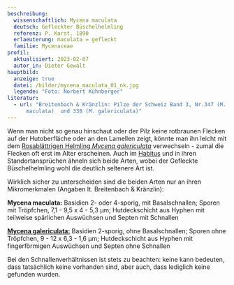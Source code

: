 ```yaml
---
beschreibung:
  wissenschaftlich: Mycena maculata
  deutsch: Gefleckter Büschelhelmling
  referenz: P. Karst. 1890
  erlaeuterung: maculata = gefleckt
  familie: Mycenaceae
profil:
  aktualisiert: 2023-02-07
  autor_in: Dieter Gewalt
hauptbild:
  anzeige: true
  datei: /bilder/mycena_maculata_01_nk.jpg
  legende: "Foto: Norbert Kühnberger"
literatur:
  - url: "Breitenbach & Kränzlin: Pilze der Schweiz Band 3, Nr.347 (M.
      maculata)  und 338 (M. galericulata)"
---
```

Wenn man nicht so genau hinschaut oder der Pilz keine rotbraunen Flecken auf der Hutoberfläche oder an den Lamellen zeigt, könnte man ihn leicht mit dem [Rosablättrigen Helmling *Mycena galericulata*](/pilze/mycena-galericulata-rosablättriger-helmling) verwechseln - zumal die Flecken oft erst im Alter erscheinen. Auch im [Habitus](Habitus "Glossar") und in ihren Standortansprüchen ähneln sich beide Arten, wobei der Gefleckte Büschelhelmling wohl die deutlich seltenere Art ist. 

Wirklich sicher zu unterscheiden sind die beiden Arten nur an ihren Mikromerkmalen (Angaben lt. Breitenbach & Kränzlin):

**Mycena maculata:** 
Basidien 2- oder 4-sporig, mit Basalschnallen; Sporen mit Tröpfchen, 7,1 - 9,5 x 4 - 5,3 µm; Hutdeckschicht aus Hyphen mit teilweise spärlichen Auswüchsen und Septen mit Schnallen  

**[Mycena galericulata:](/pilze/mycena-galericulata-rosablättriger-helmling)**
Basidien 2-sporig, ohne Basalschnallen; Sporen ohne Tröpfchen, 9 - 12 x 6,3 - 1,6 µm; Hutdeckschicht aus Hyphen mit fingerförmigen Auswüchsen und Septen ohne Schnallen

Bei den Schnallenverhältnissen ist stets zu beachten: keine kann bedeuten, dass tatsächlich keine vorhanden sind, aber auch, dass lediglich keine gefunden wurden.